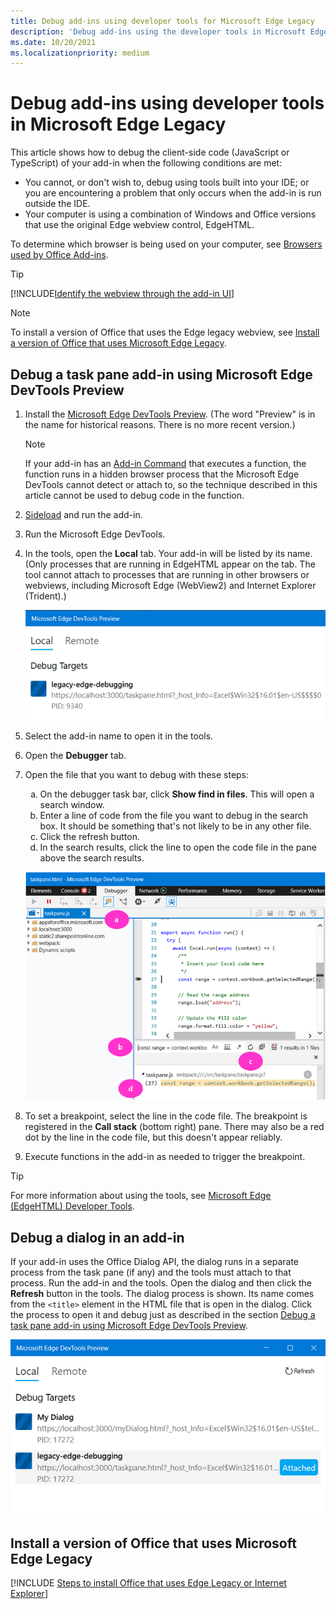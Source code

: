 ```yaml
---
title: Debug add-ins using developer tools for Microsoft Edge Legacy
description: 'Debug add-ins using the developer tools in Microsoft Edge Legacy'
ms.date: 10/20/2021
ms.localizationpriority: medium
---
```


# Debug add-ins using developer tools in Microsoft Edge Legacy

This article shows how to debug the client-side code (JavaScript or TypeScript) of your add-in when the following conditions are met:

- You cannot, or don't wish to, debug using tools built into your IDE; or you are encountering a problem that only occurs when the add-in is run outside the IDE.
- Your computer is using a combination of Windows and Office versions that use the original Edge webview control, EdgeHTML.

To determine which browser is being used on your computer, see [Browsers used by Office Add-ins](../concepts/browsers-used-by-office-web-add-ins.md). 

> [!TIP]
> [!INCLUDE[Identify the webview through the add-in UI](../includes/identify-webview-in-ui.md)]

> [!NOTE]
> To install a version of Office that uses the Edge legacy webview, see [Install a version of Office that uses Microsoft Edge Legacy](#install-a-version-of-office-that-uses-microsoft-edge-legacy).

## Debug a task pane add-in using Microsoft Edge DevTools Preview

1. Install the [Microsoft Edge DevTools Preview](https://www.microsoft.com/p/microsoft-edge-devtools-preview/9mzbfrmz0mnj?activetab=pivot%3Aoverviewtab). (The word "Preview" is in the name for historical reasons. There is no more recent version.)

   > [!NOTE]
   > If your add-in has an [Add-in Command](../design/add-in-commands.md) that executes a function, the function runs in a hidden browser process that the Microsoft Edge DevTools cannot detect or attach to, so the technique described in this article cannot be used to debug code in the function.

1. [Sideload](create-a-network-shared-folder-catalog-for-task-pane-and-content-add-ins.md) and run the add-in.
1. Run the Microsoft Edge DevTools.
1. In the tools, open the **Local** tab. Your add-in will be listed by its name. (Only processes that are running in EdgeHTML appear on the tab. The tool cannot attach to processes that are running in other browsers or webviews, including Microsoft Edge (WebView2) and Internet Explorer (Trident).)

   ![Screenshot of Edge DevTools showing a process named legacy-edge-debugging.](../images/edge-devtools-with-add-in-process.png)

5. Select the add-in name to open it in the tools.
6. Open the **Debugger** tab.
7. Open the file that you want to debug with these steps:

   <ol type="a">
      <li>On the debugger task bar, click <b>Show find in files</b>. This will open a search window.</li>
      <li>Enter a line of code from the file you want to debug in the search box. It should be something that's not likely to be in any other file.</li>
      <li>Click the refresh button.</li>
      <li>In the search results, click the line to open the code file in the pane above the search results.</li>
   </ol>

   ![Screenshot of Edge DevTools debugging tab with 4 parts labelled A through D.](../images/open-file-in-edge-devtools.png)

8. To set a breakpoint, select the line in the code file. The breakpoint is registered in the **Call stack** (bottom right) pane. There may also be a red dot by the line in the code file, but this doesn't appear reliably.
9. Execute functions in the add-in as needed to trigger the breakpoint.

> [!TIP]
> For more information about using the tools, see [Microsoft Edge (EdgeHTML) Developer Tools](/archive/microsoft-edge/legacy/developer/devtools-guide/).

## Debug a dialog in an add-in

If your add-in uses the Office Dialog API, the dialog runs in a separate process from the task pane (if any) and the tools must attach to that process. Run the add-in and the tools. Open the dialog and then click the **Refresh** button in the tools. The dialog process is shown. Its name comes from the `<title>` element in the HTML file that is open in the dialog. Click the process to open it and debug just as described in the section [Debug a task pane add-in using Microsoft Edge DevTools Preview](#debug-a-task-pane-add-in-using-microsoft-edge-devtools-preview).

   ![Screenshot of Edge DevTools showing a process named My Dialog](../images/edge-devtools-with-add-in-and-dialog-processes.png)

## Install a version of Office that uses Microsoft Edge Legacy

[!INCLUDE [Steps to install Office that uses Edge Legacy or Internet Explorer](../includes/install-office-that-uses-legacy-edge-or-ie.md)]